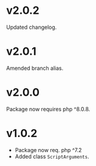 # v2.0.2
Updated changelog.

# v2.0.1
Amended branch alias.

# v2.0.0
Package now requires php ^8.0.8.

# v1.0.2
- Package now req. php ^7.2
- Added class `ScriptArguments`.